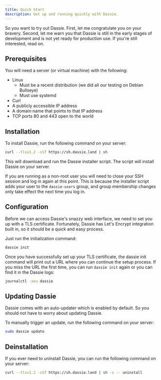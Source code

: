 ```yaml
---
title: Quick Start
description: Get up and running quickly with Dassie.
---
```


So you want to try out Dassie. First, let me congratulate you on your bravery. Second, let me warn you that Dassie is still in the early stages of development and is not yet ready for production use. If you're still interested, read on.

## Prerequisites

You will need a server (or virtual machine) with the following:

- Linux
  - Must be a recent distribution (we did all our testing on Debian Bullseye)
  - Must use systemd
- Curl
- A publicly accessible IP address
- A domain name that points to that IP address
- TCP ports 80 and 443 open to the world

## Installation

To install Dassie, run the following command on your server:

```sh
curl --tlsv1.2 -sSf https://sh.dassie.land | sh
```

This will download and run the Dassie installer script. The script will install Dassie on your server.

If you are running as a non-root user you will need to close your SSH session and log in again at this point. This is because the installer script adds your user to the `dassie-users` group, and group membership changes only take effect the next time you log in.

## Configuration

Before we can access Dassie's snazzy web interface, we need to set you up with a TLS certificate. Fortunately, Dassie has Let's Encrypt integration built in, so it should be a quick and easy process.

Just run the initialization command:

```sh
dassie init
```

Once you have successfully set up your TLS certificate, the dassie init command will print out a URL where you can continue the setup process. If you miss the URL the first time, you can run `dassie init` again or you can find it in the Dassie logs:

```sh
journalctl -xeu dassie
```

## Updating Dassie

Dassie comes with an auto-updater which is enabled by default. So you should not have to worry about updating Dassie.

To manually trigger an update, run the following command on your server:

```sh
sudo dassie update
```

## Deinstallation

If you ever need to uninstall Dassie, you can run the following command on your server:

```sh
curl --tlsv1.2 -sSf https://sh.dassie.land | sh -s -- uninstall
```

